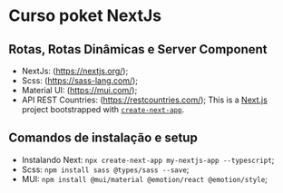 # Curso poket NextJs
## Rotas, Rotas Dinâmicas e Server Component
- NextJs: (https://nextjs.org/);
- Scss: (https://sass-lang.com/);
- Material UI: (https://mui.com/);
- API REST Countries: (https://restcountries.com/);
This is a [Next.js](https://nextjs.org/) project bootstrapped with [`create-next-app`](https://github.com/vercel/next.js/tree/canary/packages/create-next-app).

## Comandos de instalação e setup
- Instalando Next: `npx create-next-app my-nextjs-app --typescript`;
- Scss: `npm install sass @types/sass --save`;
- MUI: `npm install @mui/material @emotion/react @emotion/style`;